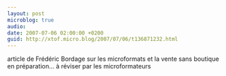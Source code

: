 ```yaml
---
layout: post
microblog: true
audio: 
date: 2007-07-06 02:00:00 +0200
guid: http://xtof.micro.blog/2007/07/06/t136871232.html
---
```

article de Frédéric Bordage sur les microformats et la vente sans boutique en préparation... à réviser par les microformateurs
